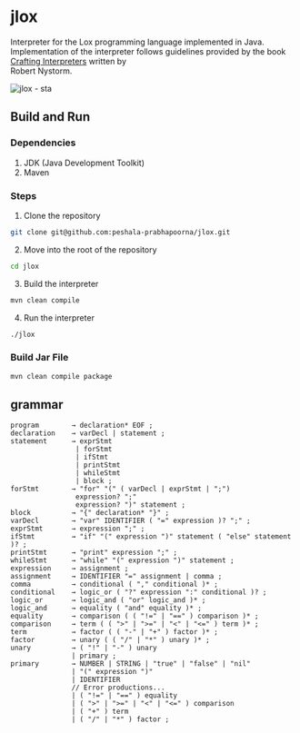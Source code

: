 # jlox

Interpreter for the Lox programming language implemented in Java.  
Implementation of the interpreter follows guidelines provided by the book  
[Crafting Interpreters](https://craftinginterpreters.com/) written by  
Robert Nystorm.

![jlox - sta](https://github.com/user-attachments/assets/9255e8e1-200d-45d4-a796-716c4e079cbe)

## Build and Run

### Dependencies

1. JDK (Java Development Toolkit)
2. Maven

### Steps

1. Clone the repository
```bash
git clone git@github.com:peshala-prabhapoorna/jlox.git
```

2. Move into the root of the repository
```bash
cd jlox
```

3. Build the interpreter
```bash
mvn clean compile
```

4. Run the interpreter
```bash
./jlox
```

### Build Jar File

```bash
mvn clean compile package
```

## grammar

```
program        → declaration* EOF ;
declaration    → varDecl | statement ;
statement      → exprStmt
                | forStmt
                | ifStmt
                | printStmt
                | whileStmt
                | block ;
forStmt        → "for" "(" ( varDecl | exprStmt | ";")
                expression? ";"
                expression? ")" statement ;
block          → "{" declaration* "}" ;
varDecl        → "var" IDENTIFIER ( "=" expression )? ";" ;
exprStmt       → expression ";" ;
ifStmt         → "if" "(" expression ")" statement ( "else" statement )? ;
printStmt      → "print" expression ";" ;
whileStmt      → "while" "(" expression ")" statement ;
expression     → assignment ;
assignment     → IDENTIFIER "=" assignment | comma ;
comma          → conditional ( "," conditional )* ;
conditional    → logic_or ( "?" expression ":" conditional )? ;
logic_or       → logic_and ( "or" logic_and )* ;
logic_and      → equality ( "and" equality )* ;
equality       → comparison ( ( "!=" | "==" ) comparison )* ;
comparison     → term ( ( ">" | ">=" | "<" | "<=" ) term )* ;
term           → factor ( ( "-" | "+" ) factor )* ;
factor         → unary ( ( "/" | "*" ) unary )* ;
unary          → ( "!" | "-" ) unary
               | primary ;
primary        → NUMBER | STRING | "true" | "false" | "nil"
               | "(" expression ")"
               | IDENTIFIER
               // Error productions...
               | ( "!=" | "==" ) equality
               | ( ">" | ">=" | "<" | "<=" ) comparison
               | ( "+" ) term
               | ( "/" | "*" ) factor ;
```
